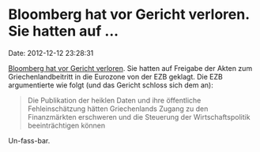 Bloomberg hat vor Gericht verloren. Sie hatten auf \...
=======================================================

Date: 2012-12-12 23:28:31

[Bloomberg hat vor Gericht
verloren](http://www.n-tv.de/ticker/EZB-muss-heikle-Griechenland-Dokumente-nicht-freigeben-article9636061.html).
Sie hatten auf Freigabe der Akten zum Griechenlandbeitritt in die
Eurozone von der EZB geklagt. Die EZB argumentierte wie folgt (und das
Gericht schloss sich dem an):

> Die Publikation der heiklen Daten und ihre öffentliche
> Fehleinschätzung hätten Griechenlands Zugang zu den Finanzmärkten
> erschweren und die Steuerung der Wirtschaftspolitik beeinträchtigen
> können

Un-fass-bar.
